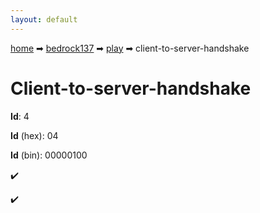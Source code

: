 ```yaml
---
layout: default
---
```


[home](/) ➡ [bedrock137](/protocol/bedrock137) ➡ [play](/protocol/bedrock137/play) ➡ client-to-server-handshake

# Client-to-server-handshake

**Id**: 4

**Id** (hex): 04

**Id** (bin): 00000100

✔️

✔️

